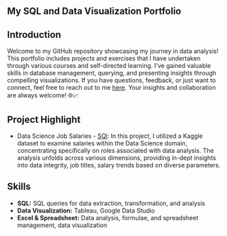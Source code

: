 ## My SQL and Data Visualization Portfolio

## Introduction
Welcome to my GitHub repository showcasing my journey in data analysis! This portfolio includes projects and exercises that I have undertaken through various courses and self-directed learning. I've gained valuable skills in database management, querying, and presenting insights through compelling visualizations. If you have questions, feedback, or just want to connect, feel free to reach out to me [here](https://www.linkedin.com/in/florenciairenaliem/). Your insights and collaboration are always welcome! 🌐📈

## Project Highlight
- Data Science Job Salaries - [SQl](https://github.com/flrnciairn/SQL-Portfolio/blob/main/Data%20Science%20Job%20Salaries): In this project, I utilized a Kaggle dataset to examine salaries within the Data Science domain, concentrating specifically on roles associated with data analysis. The analysis unfolds across various dimensions, providing in-dept insights into data integrity, job titles, salary trends based on diverse parameters.

## Skills
- **SQL:** SQL queries for data extraction, transformation, and analysis
- **Data Visualization:** Tableau, Google Data Studio
- **Excel & Spreadsheet:** Data analysis, formulae, and spreadsheet management, data visualization

